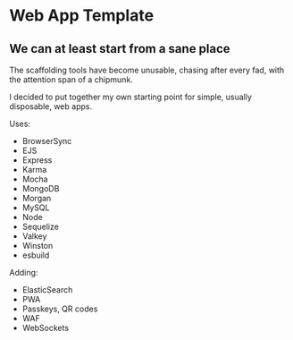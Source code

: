 Web App Template
================
## We can at least start from a sane place

The scaffolding tools have become unusable, chasing after every fad, with the attention span of a chipmunk.

I decided to put together my own starting point for simple, usually disposable, web apps.

Uses:
 - BrowserSync
 - EJS
 - Express
 - Karma
 - Mocha
 - MongoDB
 - Morgan
 - MySQL
 - Node
 - Sequelize
 - Valkey
 - Winston
 - esbuild

Adding:
 - ElasticSearch
 - PWA
 - Passkeys, QR codes
 - WAF
 - WebSockets
